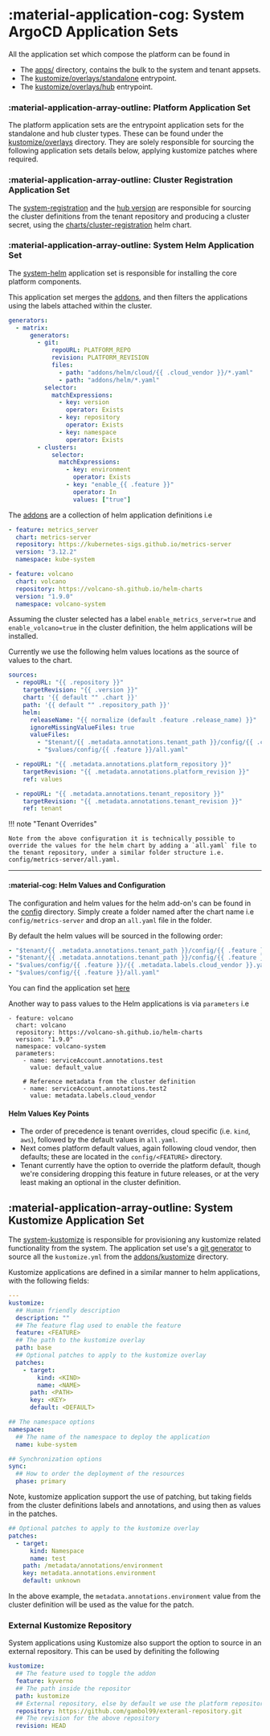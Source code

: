 # :material-application-cog: System ArgoCD Application Sets

All the application set which compose the platform can be found in

- The [apps/](https://github.com/gambol99/kubernetes-platform/tree/main/apps) directory, contains the bulk to the system and tenant appsets.
- The [kustomize/overlays/standalone](https://github.com/gambol99/kubernetes-platform/tree/main/kustomize/overlays/standalone) entrypoint.
- The [kustomize/overlays/hub](https://github.com/gambol99/kubernetes-platform/tree/main/kustomize/overlays/hub) entrypoint.

### :material-application-array-outline: Platform Application Set

The platform application sets are the entrypoint application sets for the standalone and hub cluster types. These can be found under the [kustomize/overlays](https://github.com/gambol99/kubernetes-platform/tree/main/kustomize/overlays) directory. They are solely responsible for sourcing the following application sets details below, applying kustomize patches where required.

### :material-application-array-outline: Cluster Registration Application Set

The [system-registration](https://github.com/gambol99/kubernetes-platform/tree/main/apps/registration/standalone) and the [hub version](https://github.com/gambol99/kubernetes-platform/tree/main/apps/registration/hub) are responsible for sourcing the cluster definitions from the tenant repository and producing a cluster secret, using the [charts/cluster-registration](https://github.com/gambol99/kubernetes-platform/tree/main/charts/cluster-registration) helm chart.

### :material-application-array-outline: System Helm Application Set

The [system-helm](https://github.com/gambol99/kubernetes-platform/tree/main/apps/system/system-helm.yaml) application set is responsible for installing the core platform components.

This application set merges the [addons](https://github.com/gambol99/kubernetes-platform/tree/main/addons), and then filters the applications using the labels attached within the cluster.

```yaml
generators:
  - matrix:
      generators:
        - git:
            repoURL: PLATFORM_REPO
            revision: PLATFORM_REVISION
            files:
              - path: "addons/helm/cloud/{{ .cloud_vendor }}/*.yaml"
              - path: "addons/helm/*.yaml"
          selector:
            matchExpressions:
              - key: version
                operator: Exists
              - key: repository
                operator: Exists
              - key: namespace
                operator: Exists
        - clusters:
            selector:
              matchExpressions:
                - key: environment
                  operator: Exists
                - key: "enable_{{ .feature }}"
                  operator: In
                  values: ["true"]
```

The [addons](https://github.com/gambol99/kubernetes-platform/tree/main/addons) are a collection of helm application definitions i.e

```YAML
- feature: metrics_server
  chart: metrics-server
  repository: https://kubernetes-sigs.github.io/metrics-server
  version: "3.12.2"
  namespace: kube-system

- feature: volcano
  chart: volcano
  repository: https://volcano-sh.github.io/helm-charts
  version: "1.9.0"
  namespace: volcano-system
```

Assuming the cluster selected has a label `enable_metrics_server=true` and `enable_volcano=true` in the cluster definition, the helm applications will be installed.

Currently we use the following helm values locations as the source of values to the chart.

```YAML
sources:
  - repoURL: "{{ .repository }}"
    targetRevision: "{{ .version }}"
    chart: '{{ default "" .chart }}'
    path: '{{ default "" .repository_path }}'
    helm:
      releaseName: "{{ normalize (default .feature .release_name) }}"
      ignoreMissingValueFiles: true
      valueFiles:
        - "$tenant/{{ .metadata.annotations.tenant_path }}/config/{{ .chart }}/all.yaml"
        - "$values/config/{{ .feature }}/all.yaml"

  - repoURL: "{{ .metadata.annotations.platform_repository }}"
    targetRevision: "{{ .metadata.annotations.platform_revision }}"
    ref: values

  - repoURL: "{{ .metadata.annotations.tenant_repository }}"
    targetRevision: "{{ .metadata.annotations.tenant_revision }}"
    ref: tenant
```

!!! note "Tenant Overrides"

    Note from the above configuration it is technically possible to override the values for the helm chart by adding a `all.yaml` file to the tenant repository, under a similar folder structure i.e. config/metrics-server/all.yaml.

---

#### :material-cog: Helm Values and Configuration

The configuration and helm values for the helm add-on's can be found in the [config](https://github.com/gambol99/kubernetes-platform/tree/main/config) directory. Simply create a folder named after the chart name i.e `config/metrics-server` and drop an `all.yaml` file in the folder.

By default the helm values will be sourced in the following order:

```yaml
- "$tenant/{{ .metadata.annotations.tenant_path }}/config/{{ .feature }}/{{ .metadata.labels.cloud_vendor }}.yaml"
- "$tenant/{{ .metadata.annotations.tenant_path }}/config/{{ .feature }}/all.yaml"
- "$values/config/{{ .feature }}/{{ .metadata.labels.cloud_vendor }}.yaml"
- "$values/config/{{ .feature }}/all.yaml"
```

You can find the application set [here](https://github.com/gambol99/kubernetes-platform/blob/main/apps/system/system-helm.yaml)

Another way to pass values to the Helm applications is via `parameters` i.e

```
- feature: volcano
  chart: volcano
  repository: https://volcano-sh.github.io/helm-charts
  version: "1.9.0"
  namespace: volcano-system
  parameters:
    - name: serviceAccount.annotations.test
      value: default_value

    # Reference metadata from the cluster definition
    - name: serviceAccount.annotations.test2
      value: metadata.labels.cloud_vendor
```

#### Helm Values Key Points

- The order of precedence is tenant overrides, cloud specific (i.e. `kind`, `aws`), followed by the default values in `all.yaml`.
- Next comes platform default values, again following cloud vendor, then defaults; these are located in the `config/<FEATURE>` directory.
- Tenant currently have the option to override the platform default, though we're considering dropping this feature in future releases, or at the very least making an optional in the cluster definition.

## :material-application-array-outline: System Kustomize Application Set

The [system-kustomize](https://github.com/gambol99/kubernetes-platform/blob/main/apps/system/system-kustomize.yaml) is responsible for provisioning any kustomize related functionality from the system. The application set use's a [git generator](https://argo-cd.readthedocs.io/en/stable/operator-manual/applicationset/Generators-Git/) to source all the `kustomize.yml` from the [addons/kustomize](https://github.com/gambol99/kubernetes-platform/tree/main/addons/kustomize) directory.

Kustomize applications are defined in a similar manner to helm applications, with the following fields:

```YAML
---
kustomize:
  ## Human friendly description
  description: ""
  ## The feature flag used to enable the feature
  feature: <FEATURE>
  ## The path to the kustomize overlay
  path: base
  ## Optional patches to apply to the kustomize overlay
  patches:
    - target:
        kind: <KIND>
        name: <NAME>
      path: <PATH>
      key: <KEY>
      default: <DEFAULT>

## The namespace options
namespace:
  ## The name of the namespace to deploy the application
  name: kube-system

## Synchronization options
sync:
  ## How to order the deployment of the resources
  phase: primary
```

Note, kustomize application support the use of patching, but taking fields from the cluster definitions labels and annotations, and using then as values in the patches.

```yaml
## Optional patches to apply to the kustomize overlay
patches:
  - target:
      kind: Namespace
      name: test
    path: /metadata/annotations/environment
    key: metadata.annotations.environment
    default: unknown
```

In the above example, the `metadata.annotations.environment` value from the cluster definition will be used as the value for the patch.

### External Kustomize Repository

System applications using Kustomize also support the option to source in an external repository. This can be used by definiting the following

```yaml
kustomize:
  ## The feature used to toggle the addon
  feature: kyverno
  ## The path inside the repositor
  path: kustomize
  ## External repository, else by default we use the platform repository and revision
  repository: https://github.com/gambol99/exteranl-repository.git
  ## The revision for the above repository
  revision: HEAD
```
